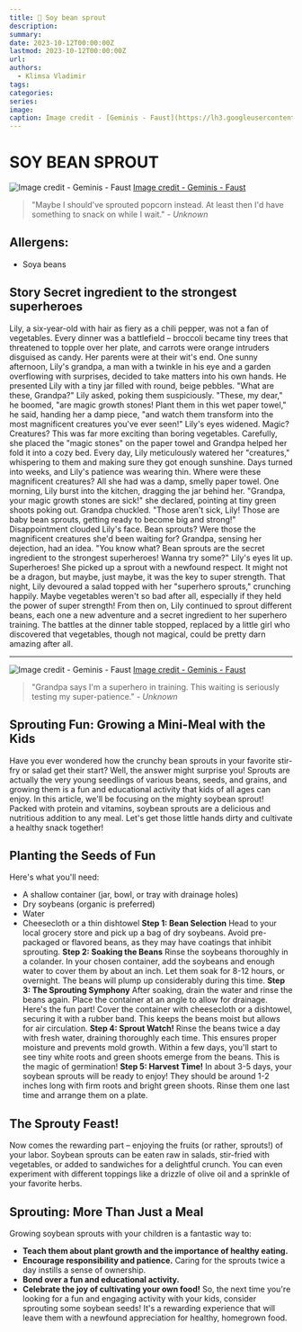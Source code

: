 ```yaml
---
title: 🧩 Soy bean sprout
description: 
summary: 
date: 2023-10-12T00:00:00Z
lastmod: 2023-10-12T00:00:00Z
url: 
authors:
  - Klimsa Vladimir
tags: 
categories: 
series: 
image: 
caption: Image credit - [Geminis - Faust](https://lh3.googleusercontent.com/fife/ALs6j_FEqSowIFTp2XQR6dIqzn00rcc88ziSxAF6SV3StP0ONGcTXffkDPFkhuCYSynAaNMYi4jEcFb8JPPMkbDV5V2pOyTgEKEVIWvn2DTl7hAq9T6Y4LpVQ9cDOQKjyeZkM7xXJONr3LiATEatP1EoxHCuOZqKibgAVScbPC8UO6OuWf4nCLasWvFyL7F1rX5gQVa35ON_ASNYU-cGoXSZfpsE9x-A2RjDa3zMnkDFnPeeJd8j35oZ31eYszygEGWHrNkvQFZ8IbTT_yFCTg4ST1v-TcOM08_5ylrrnla9cxXdL6B-EmgGMOojqsWgMnM2GMXuDtx9yMURb51TyhNeTt6QPC8FqORmJGaTq6CndzPDUeliqZ0ioO5_ynyRc92qBfd6Fq03zthXGilx2SQENHQtxXCMQGvkbojP5YII7U82BG7jLCwcIYOV0lB0DJHE1_yUoM7auJGBDJsF9Lr3Dy4DWQHURRj3JHMRq1pKS6fVo37op7o7WgwTunjLg-SCmsuDPsjZ9hJhplqpd-xkj7AF0zcvfVXX8ocw8tEd6sPoRc9ML1uF4lXLIC_KQSGxpYOpSP7qGKhrTWwfzxsp01VX6Zxx-Hj6KZhyBEnyibGNQSghZqPLqqiXyG1JgJNjCgVhViLw0LxU_2fyjIPWIIw7WkHrIBMA8t7aV0Sq7CCbskbJzADiNRNMlFA8oxZr3iEXZrgpb5YHYLz22kaUlwmoc-aqyz4Z9yYOlTwvC-_KOZfuE4RZp315Gm7yY30D-84Ja-6Zcmaar_b6ZKdroRHj2Szf9pk8dUVIPw_I65Lspx-hex_WUQBxK8W9tif_5o6vMEJCRDMKZTJGvApWSd5YqQMlO24VVQjQ2Dm8iDSnc8J1L1lmuQAU_SOLXXFEmdQXAdWCjR5sDdsXQvkOHIHqX4b9rgAZy5MVdNyCK1hujs8RLwmlyRudF8LP-wgB8B2ZFKAcVyAsP1v0cS95FtpyahL8-bO9stQKPoFh7UtZDpl1x_H8UpT859olEg-9Gc_u0g1cg2r7oGp8XA1OT0IfYHDL_rIAICm4lYdvj_bS3706nBex6qlQ6aLVcGfJN1qeKNmszmuaTexR_a_iunsdqz3S_y5USjreQf74WTjH0Zp5derpaQ1v5mjqN3KdyO2ok8oPDr3nuFli0-KefE4Fnk8CtOKqCWT-bLBvRIo43ARmmhLLWZ0GKJmI0Y2Z3T_-tIkp47G3wba_bbiYf43iau1ALVwnqFwIQ2Tg8zbYYJEGrg7h3HWxrYVuk8qkwMtWslAQ3kJ13itUOUv4q8xxAv2oeHOrwjx7xfBCovZKu4HmzEBDPV3wpiIY1ga_Vd3Y2aW4e4ISvcUuxCOy8uQqVtXHEdI5F9v8PxhwL_utnHD2VgvQ=s512/)
---
```

# SOY BEAN SPROUT
![Image credit - Geminis - Faust](soybean1.webp "[Image credit - Geminis - Faust](https://lh3.googleusercontent.com/fife/ALs6j_FEqSowIFTp2XQR6dIqzn00rcc88ziSxAF6SV3StP0ONGcTXffkDPFkhuCYSynAaNMYi4jEcFb8JPPMkbDV5V2pOyTgEKEVIWvn2DTl7hAq9T6Y4LpVQ9cDOQKjyeZkM7xXJONr3LiATEatP1EoxHCuOZqKibgAVScbPC8UO6OuWf4nCLasWvFyL7F1rX5gQVa35ON_ASNYU-cGoXSZfpsE9x-A2RjDa3zMnkDFnPeeJd8j35oZ31eYszygEGWHrNkvQFZ8IbTT_yFCTg4ST1v-TcOM08_5ylrrnla9cxXdL6B-EmgGMOojqsWgMnM2GMXuDtx9yMURb51TyhNeTt6QPC8FqORmJGaTq6CndzPDUeliqZ0ioO5_ynyRc92qBfd6Fq03zthXGilx2SQENHQtxXCMQGvkbojP5YII7U82BG7jLCwcIYOV0lB0DJHE1_yUoM7auJGBDJsF9Lr3Dy4DWQHURRj3JHMRq1pKS6fVo37op7o7WgwTunjLg-SCmsuDPsjZ9hJhplqpd-xkj7AF0zcvfVXX8ocw8tEd6sPoRc9ML1uF4lXLIC_KQSGxpYOpSP7qGKhrTWwfzxsp01VX6Zxx-Hj6KZhyBEnyibGNQSghZqPLqqiXyG1JgJNjCgVhViLw0LxU_2fyjIPWIIw7WkHrIBMA8t7aV0Sq7CCbskbJzADiNRNMlFA8oxZr3iEXZrgpb5YHYLz22kaUlwmoc-aqyz4Z9yYOlTwvC-_KOZfuE4RZp315Gm7yY30D-84Ja-6Zcmaar_b6ZKdroRHj2Szf9pk8dUVIPw_I65Lspx-hex_WUQBxK8W9tif_5o6vMEJCRDMKZTJGvApWSd5YqQMlO24VVQjQ2Dm8iDSnc8J1L1lmuQAU_SOLXXFEmdQXAdWCjR5sDdsXQvkOHIHqX4b9rgAZy5MVdNyCK1hujs8RLwmlyRudF8LP-wgB8B2ZFKAcVyAsP1v0cS95FtpyahL8-bO9stQKPoFh7UtZDpl1x_H8UpT859olEg-9Gc_u0g1cg2r7oGp8XA1OT0IfYHDL_rIAICm4lYdvj_bS3706nBex6qlQ6aLVcGfJN1qeKNmszmuaTexR_a_iunsdqz3S_y5USjreQf74WTjH0Zp5derpaQ1v5mjqN3KdyO2ok8oPDr3nuFli0-KefE4Fnk8CtOKqCWT-bLBvRIo43ARmmhLLWZ0GKJmI0Y2Z3T_-tIkp47G3wba_bbiYf43iau1ALVwnqFwIQ2Tg8zbYYJEGrg7h3HWxrYVuk8qkwMtWslAQ3kJ13itUOUv4q8xxAv2oeHOrwjx7xfBCovZKu4HmzEBDPV3wpiIY1ga_Vd3Y2aW4e4ISvcUuxCOy8uQqVtXHEdI5F9v8PxhwL_utnHD2VgvQ=s512/)")
  [Image credit - Geminis - Faust](https://lh3.googleusercontent.com/fife/ALs6j_FEqSowIFTp2XQR6dIqzn00rcc88ziSxAF6SV3StP0ONGcTXffkDPFkhuCYSynAaNMYi4jEcFb8JPPMkbDV5V2pOyTgEKEVIWvn2DTl7hAq9T6Y4LpVQ9cDOQKjyeZkM7xXJONr3LiATEatP1EoxHCuOZqKibgAVScbPC8UO6OuWf4nCLasWvFyL7F1rX5gQVa35ON_ASNYU-cGoXSZfpsE9x-A2RjDa3zMnkDFnPeeJd8j35oZ31eYszygEGWHrNkvQFZ8IbTT_yFCTg4ST1v-TcOM08_5ylrrnla9cxXdL6B-EmgGMOojqsWgMnM2GMXuDtx9yMURb51TyhNeTt6QPC8FqORmJGaTq6CndzPDUeliqZ0ioO5_ynyRc92qBfd6Fq03zthXGilx2SQENHQtxXCMQGvkbojP5YII7U82BG7jLCwcIYOV0lB0DJHE1_yUoM7auJGBDJsF9Lr3Dy4DWQHURRj3JHMRq1pKS6fVo37op7o7WgwTunjLg-SCmsuDPsjZ9hJhplqpd-xkj7AF0zcvfVXX8ocw8tEd6sPoRc9ML1uF4lXLIC_KQSGxpYOpSP7qGKhrTWwfzxsp01VX6Zxx-Hj6KZhyBEnyibGNQSghZqPLqqiXyG1JgJNjCgVhViLw0LxU_2fyjIPWIIw7WkHrIBMA8t7aV0Sq7CCbskbJzADiNRNMlFA8oxZr3iEXZrgpb5YHYLz22kaUlwmoc-aqyz4Z9yYOlTwvC-_KOZfuE4RZp315Gm7yY30D-84Ja-6Zcmaar_b6ZKdroRHj2Szf9pk8dUVIPw_I65Lspx-hex_WUQBxK8W9tif_5o6vMEJCRDMKZTJGvApWSd5YqQMlO24VVQjQ2Dm8iDSnc8J1L1lmuQAU_SOLXXFEmdQXAdWCjR5sDdsXQvkOHIHqX4b9rgAZy5MVdNyCK1hujs8RLwmlyRudF8LP-wgB8B2ZFKAcVyAsP1v0cS95FtpyahL8-bO9stQKPoFh7UtZDpl1x_H8UpT859olEg-9Gc_u0g1cg2r7oGp8XA1OT0IfYHDL_rIAICm4lYdvj_bS3706nBex6qlQ6aLVcGfJN1qeKNmszmuaTexR_a_iunsdqz3S_y5USjreQf74WTjH0Zp5derpaQ1v5mjqN3KdyO2ok8oPDr3nuFli0-KefE4Fnk8CtOKqCWT-bLBvRIo43ARmmhLLWZ0GKJmI0Y2Z3T_-tIkp47G3wba_bbiYf43iau1ALVwnqFwIQ2Tg8zbYYJEGrg7h3HWxrYVuk8qkwMtWslAQ3kJ13itUOUv4q8xxAv2oeHOrwjx7xfBCovZKu4HmzEBDPV3wpiIY1ga_Vd3Y2aW4e4ISvcUuxCOy8uQqVtXHEdI5F9v8PxhwL_utnHD2VgvQ=s512/)

> "Maybe I should've sprouted popcorn instead. At least then I'd have something to snack on while I wait." - *Unknown*
## Allergens:
- Soya beans
## Story Secret ingredient to the strongest superheroes
Lily, a six-year-old with hair as fiery as a chili pepper, was not a fan of vegetables. Every dinner was a battlefield – broccoli became tiny trees that threatened to topple over her plate, and carrots were orange intruders disguised as candy. Her parents were at their wit's end.
One sunny afternoon, Lily's grandpa, a man with a twinkle in his eye and a garden overflowing with surprises, decided to take matters into his own hands. He presented Lily with a tiny jar filled with round, beige pebbles.
"What are these, Grandpa?" Lily asked, poking them suspiciously.
"These, my dear," he boomed, "are magic growth stones! Plant them in this wet paper towel," he said, handing her a damp piece, "and watch them transform into the most magnificent creatures you've ever seen!"
Lily's eyes widened. Magic? Creatures? This was far more exciting than boring vegetables. Carefully, she placed the "magic stones" on the paper towel and Grandpa helped her fold it into a cozy bed.
Every day, Lily meticulously watered her "creatures," whispering to them and making sure they got enough sunshine. Days turned into weeks, and Lily's patience was wearing thin. Where were these magnificent creatures? All she had was a damp, smelly paper towel.
One morning, Lily burst into the kitchen, dragging the jar behind her. "Grandpa, your magic growth stones are sick!" she declared, pointing at tiny green shoots poking out.
Grandpa chuckled. "Those aren't sick, Lily! Those are baby bean sprouts, getting ready to become big and strong!"
Disappointment clouded Lily's face. Bean sprouts? Were those the magnificent creatures she'd been waiting for? Grandpa, sensing her dejection, had an idea. "You know what? Bean sprouts are the secret ingredient to the strongest superheroes! Wanna try some?"
Lily's eyes lit up. Superheroes! She picked up a sprout with a newfound respect. It might not be a dragon, but maybe, just maybe, it was the key to super strength.
That night, Lily devoured a salad topped with her "superhero sprouts," crunching happily. Maybe vegetables weren't so bad after all, especially if they held the power of super strength! From then on, Lily continued to sprout different beans, each one a new adventure and a secret ingredient to her superhero training. The battles at the dinner table stopped, replaced by a little girl who discovered that vegetables, though not magical, could be pretty darn amazing after all.

---

![Image credit - Geminis - Faust](soybean.webp "[Image credit - Geminis - Faust](https://lh3.googleusercontent.com/fife/ALs6j_FEqSowIFTp2XQR6dIqzn00rcc88ziSxAF6SV3StP0ONGcTXffkDPFkhuCYSynAaNMYi4jEcFb8JPPMkbDV5V2pOyTgEKEVIWvn2DTl7hAq9T6Y4LpVQ9cDOQKjyeZkM7xXJONr3LiATEatP1EoxHCuOZqKibgAVScbPC8UO6OuWf4nCLasWvFyL7F1rX5gQVa35ON_ASNYU-cGoXSZfpsE9x-A2RjDa3zMnkDFnPeeJd8j35oZ31eYszygEGWHrNkvQFZ8IbTT_yFCTg4ST1v-TcOM08_5ylrrnla9cxXdL6B-EmgGMOojqsWgMnM2GMXuDtx9yMURb51TyhNeTt6QPC8FqORmJGaTq6CndzPDUeliqZ0ioO5_ynyRc92qBfd6Fq03zthXGilx2SQENHQtxXCMQGvkbojP5YII7U82BG7jLCwcIYOV0lB0DJHE1_yUoM7auJGBDJsF9Lr3Dy4DWQHURRj3JHMRq1pKS6fVo37op7o7WgwTunjLg-SCmsuDPsjZ9hJhplqpd-xkj7AF0zcvfVXX8ocw8tEd6sPoRc9ML1uF4lXLIC_KQSGxpYOpSP7qGKhrTWwfzxsp01VX6Zxx-Hj6KZhyBEnyibGNQSghZqPLqqiXyG1JgJNjCgVhViLw0LxU_2fyjIPWIIw7WkHrIBMA8t7aV0Sq7CCbskbJzADiNRNMlFA8oxZr3iEXZrgpb5YHYLz22kaUlwmoc-aqyz4Z9yYOlTwvC-_KOZfuE4RZp315Gm7yY30D-84Ja-6Zcmaar_b6ZKdroRHj2Szf9pk8dUVIPw_I65Lspx-hex_WUQBxK8W9tif_5o6vMEJCRDMKZTJGvApWSd5YqQMlO24VVQjQ2Dm8iDSnc8J1L1lmuQAU_SOLXXFEmdQXAdWCjR5sDdsXQvkOHIHqX4b9rgAZy5MVdNyCK1hujs8RLwmlyRudF8LP-wgB8B2ZFKAcVyAsP1v0cS95FtpyahL8-bO9stQKPoFh7UtZDpl1x_H8UpT859olEg-9Gc_u0g1cg2r7oGp8XA1OT0IfYHDL_rIAICm4lYdvj_bS3706nBex6qlQ6aLVcGfJN1qeKNmszmuaTexR_a_iunsdqz3S_y5USjreQf74WTjH0Zp5derpaQ1v5mjqN3KdyO2ok8oPDr3nuFli0-KefE4Fnk8CtOKqCWT-bLBvRIo43ARmmhLLWZ0GKJmI0Y2Z3T_-tIkp47G3wba_bbiYf43iau1ALVwnqFwIQ2Tg8zbYYJEGrg7h3HWxrYVuk8qkwMtWslAQ3kJ13itUOUv4q8xxAv2oeHOrwjx7xfBCovZKu4HmzEBDPV3wpiIY1ga_Vd3Y2aW4e4ISvcUuxCOy8uQqVtXHEdI5F9v8PxhwL_utnHD2VgvQ=s512/)")
[Image credit - Geminis - Faust](https://lh3.googleusercontent.com/fife/ALs6j_FEqSowIFTp2XQR6dIqzn00rcc88ziSxAF6SV3StP0ONGcTXffkDPFkhuCYSynAaNMYi4jEcFb8JPPMkbDV5V2pOyTgEKEVIWvn2DTl7hAq9T6Y4LpVQ9cDOQKjyeZkM7xXJONr3LiATEatP1EoxHCuOZqKibgAVScbPC8UO6OuWf4nCLasWvFyL7F1rX5gQVa35ON_ASNYU-cGoXSZfpsE9x-A2RjDa3zMnkDFnPeeJd8j35oZ31eYszygEGWHrNkvQFZ8IbTT_yFCTg4ST1v-TcOM08_5ylrrnla9cxXdL6B-EmgGMOojqsWgMnM2GMXuDtx9yMURb51TyhNeTt6QPC8FqORmJGaTq6CndzPDUeliqZ0ioO5_ynyRc92qBfd6Fq03zthXGilx2SQENHQtxXCMQGvkbojP5YII7U82BG7jLCwcIYOV0lB0DJHE1_yUoM7auJGBDJsF9Lr3Dy4DWQHURRj3JHMRq1pKS6fVo37op7o7WgwTunjLg-SCmsuDPsjZ9hJhplqpd-xkj7AF0zcvfVXX8ocw8tEd6sPoRc9ML1uF4lXLIC_KQSGxpYOpSP7qGKhrTWwfzxsp01VX6Zxx-Hj6KZhyBEnyibGNQSghZqPLqqiXyG1JgJNjCgVhViLw0LxU_2fyjIPWIIw7WkHrIBMA8t7aV0Sq7CCbskbJzADiNRNMlFA8oxZr3iEXZrgpb5YHYLz22kaUlwmoc-aqyz4Z9yYOlTwvC-_KOZfuE4RZp315Gm7yY30D-84Ja-6Zcmaar_b6ZKdroRHj2Szf9pk8dUVIPw_I65Lspx-hex_WUQBxK8W9tif_5o6vMEJCRDMKZTJGvApWSd5YqQMlO24VVQjQ2Dm8iDSnc8J1L1lmuQAU_SOLXXFEmdQXAdWCjR5sDdsXQvkOHIHqX4b9rgAZy5MVdNyCK1hujs8RLwmlyRudF8LP-wgB8B2ZFKAcVyAsP1v0cS95FtpyahL8-bO9stQKPoFh7UtZDpl1x_H8UpT859olEg-9Gc_u0g1cg2r7oGp8XA1OT0IfYHDL_rIAICm4lYdvj_bS3706nBex6qlQ6aLVcGfJN1qeKNmszmuaTexR_a_iunsdqz3S_y5USjreQf74WTjH0Zp5derpaQ1v5mjqN3KdyO2ok8oPDr3nuFli0-KefE4Fnk8CtOKqCWT-bLBvRIo43ARmmhLLWZ0GKJmI0Y2Z3T_-tIkp47G3wba_bbiYf43iau1ALVwnqFwIQ2Tg8zbYYJEGrg7h3HWxrYVuk8qkwMtWslAQ3kJ13itUOUv4q8xxAv2oeHOrwjx7xfBCovZKu4HmzEBDPV3wpiIY1ga_Vd3Y2aW4e4ISvcUuxCOy8uQqVtXHEdI5F9v8PxhwL_utnHD2VgvQ=s512/)
> "Grandpa says I'm a superhero in training. This waiting is seriously testing my super-patience." - *Unknown*
## Sprouting Fun: Growing a Mini-Meal with the Kids
Have you ever wondered how the crunchy bean sprouts in your favorite stir-fry or salad get their start? Well, the answer might surprise you! Sprouts are actually the very young seedlings of various beans, seeds, and grains, and growing them is a fun and educational activity that kids of all ages can enjoy.
In this article, we'll be focusing on the mighty soybean sprout! Packed with protein and vitamins, soybean sprouts are a delicious and nutritious addition to any meal. Let's get those little hands dirty and cultivate a healthy snack together!
## Planting the Seeds of Fun
Here's what you'll need:
* A shallow container (jar, bowl, or tray with drainage holes)
* Dry soybeans (organic is preferred)
* Water
* Cheesecloth or a thin dishtowel
**Step 1: Bean Selection**
Head to your local grocery store and pick up a bag of dry soybeans. Avoid pre-packaged or flavored beans, as they may have coatings that inhibit sprouting.
**Step 2: Soaking the Beans**
Rinse the soybeans thoroughly in a colander. In your chosen container, add the soybeans and enough water to cover them by about an inch. Let them soak for 8-12 hours, or overnight. The beans will plump up considerably during this time.
**Step 3: The Sprouting Symphony**
After soaking, drain the water and rinse the beans again. Place the container at an angle to allow for drainage. Here's the fun part! Cover the container with cheesecloth or a dishtowel, securing it with a rubber band. This keeps the beans moist but allows for air circulation.
**Step 4: Sprout Watch!**
Rinse the beans twice a day with fresh water, draining thoroughly each time. This ensures proper moisture and prevents mold growth. Within a few days, you'll start to see tiny white roots and green shoots emerge from the beans. This is the magic of germination!
**Step 5: Harvest Time!**
In about 3-5 days, your soybean sprouts will be ready to enjoy! They should be around 1-2 inches long with firm roots and bright green shoots. Rinse them one last time and arrange them on a plate.
## The Sprouty Feast!
Now comes the rewarding part – enjoying the fruits (or rather, sprouts!) of your labor. Soybean sprouts can be eaten raw in salads, stir-fried with vegetables, or added to sandwiches for a delightful crunch. You can even experiment with different toppings like a drizzle of olive oil and a sprinkle of your favorite herbs.
## Sprouting: More Than Just a Meal
Growing soybean sprouts with your children is a fantastic way to:
* **Teach them about plant growth and the importance of healthy eating.**
* **Encourage responsibility and patience.** Caring for the sprouts twice a day instills a sense of ownership.
* **Bond over a fun and educational activity.**
* **Celebrate the joy of cultivating your own food!**
So, the next time you're looking for a fun and engaging activity with your kids, consider sprouting some soybean seeds! It's a rewarding experience that will leave them with a newfound appreciation for healthy, homegrown food.